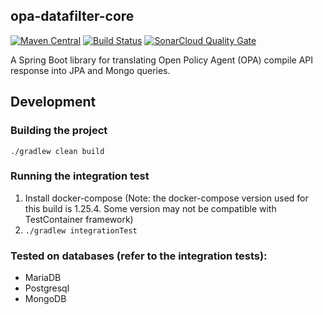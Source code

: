 ## opa-datafilter-core
[![Maven Central](https://maven-badges.herokuapp.com/maven-central/com.github.jferrater/opa-datafilter-core/badge.svg)](https://search.maven.org/artifact/com.github.jferrater/opa-datafilter-core/0.5.0/jar)
[![Build Status](https://travis-ci.com/jferrater/opa-data-filter-spring-boot-starter.svg?branch=master)](https://travis-ci.com/jferrater/opa-data-filter-spring-boot-starter) [![SonarCloud Quality Gate](https://sonarcloud.io/api/project_badges/measure?project=jferrater_opa-datafilter-core&metric=alert_status)](https://sonarcloud.io/dashboard?id=jferrater_opa-datafilter-core)

A Spring Boot library for translating Open Policy Agent (OPA) compile API response into JPA and Mongo queries.


## Development
### Building the project
``./gradlew clean build``

### Running the integration test
1. Install docker-compose (Note: the docker-compose version used for this build is 1.25.4. Some version may not be compatible with TestContainer framework)
2. ``./gradlew integrationTest``

### Tested on databases (refer to the integration tests):
- MariaDB
- Postgresql
- MongoDB
